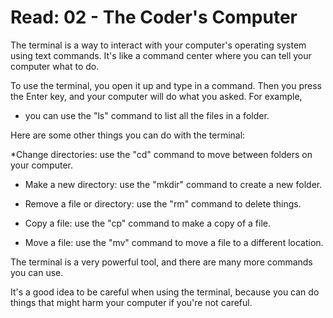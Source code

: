 # Read: 02 - The Coder's Computer

The terminal is a way to interact with your computer's operating system using text commands. It's like a command center where you can tell your computer what to do.

To use the terminal, you open it up and type in a command. Then you press the Enter key, and your computer will do what you asked. For example,

* you can use the "ls" command to list all the files in a folder.

Here are some other things you can do with the terminal:

*Change directories: use the "cd" command to move between folders on your computer.

* Make a new directory: use the "mkdir" command to create a new folder.

* Remove a file or directory: use the "rm" command to delete things.

* Copy a file: use the "cp" command to make a copy of a file.

* Move a file: use the "mv" command to move a file to a different location.

The terminal is a very powerful tool, and there are many more commands you can use.

It's a good idea to be careful when using the terminal, because you can do things that might harm your computer if you're not careful.
